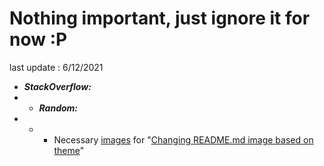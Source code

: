 # Nothing important, just ignore it for now :P
last update : 6/12/2021

* ***StackOverflow:***
* * ***Random:***
* * * Necessary [images][1] for "[Changing README.md image based on theme][2]"



[1]: /StackOverflow/Answers/70200610_11465149
[2]: https://stackoverflow.com/a/70200610/11465149